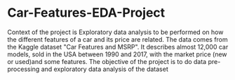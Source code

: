 # Car-Features-EDA-Project
Context of the project is Exploratory data analysis to be performed on how the different features of a car and its price are related. The data comes from the Kaggle dataset "Car Features and MSRP". It describes almost 12,000 car models, sold in the USA between 1990 and 2017, with the market price (new or used)and some features. The objective of the project is to do data pre-processing and exploratory data analysis of the dataset
